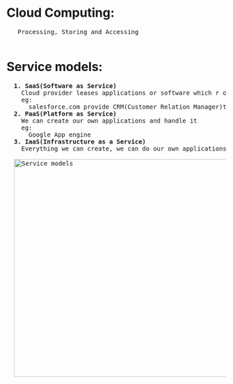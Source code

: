 # Cloud Computing:
  <pre>
   Processing, Storing and Accessing
  </pre>
	
# Service models:
  <pre>
  <b>1. SaaS(Software as Service)</b>
	Cloud provider leases applications or software which r owned by them to its client
	eg:
	  salesforce.com provide CRM(Customer Relation Manager)to its client and charges them for it
  <b>2. PaaS(Platform as Service)</b>
	We can create our own applications and handle it
	eg:
	  Google App engine
  <b>3. IaaS(Infrastructure as a Service)</b>
	Everything we can create, we can do our own applications
		
  <img src="https://github.com/teja963/Advanced-DSA-and-CS-Theory/blob/master/Subjects/Cloud%20Computing/Pics/Service_models.png" alt="Service models" width="600" height="500">
  </pre>
